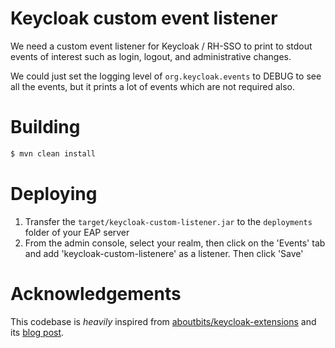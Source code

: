 # Keycloak custom event listener

We need a custom event listener for Keycloak / RH-SSO to print to stdout events
of interest such as login, logout, and administrative changes.

We could just set the logging level of `org.keycloak.events` to DEBUG to see
all the events, but it prints a lot of events which are not required also.

# Building
```bash
$ mvn clean install
```

# Deploying
1. Transfer the `target/keycloak-custom-listener.jar` to the `deployments`
   folder of your EAP server
2. From the admin console, select your realm, then click on the 'Events' tab
   and add 'keycloak-custom-listenere' as a listener. Then click 'Save'

# Acknowledgements
This codebase is *heavily* inspired from
[aboutbits/keycloak-extensions](https://github.com/aboutbits/keycloak-extensions) and its [blog
post](https://aboutbits.it/blog/2020-11-23-keycloak-custom-event-listener).
